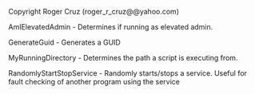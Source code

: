 Copyright Roger Cruz (roger_r_cruz@@yahoo.com)

AmIElevatedAdmin - Determines if running as elevated admin.

GenerateGuid - Generates a GUID

MyRunningDirectory - Determines the path a script is executing from.

RandomlyStartStopService - Randomly starts/stops a service.  Useful for fault checking of another program using the service
